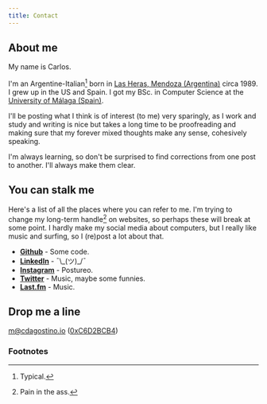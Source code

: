 ```yaml
---
title: Contact
---
```


## About me

My name is Carlos.

I'm an Argentine-Italian[^typical] born in [Las Heras, Mendoza (Argentina)](https://www.google.com/search?site=&tbm=isch&source=hp&q=mendoza+argentina)
circa 1989. I grew up in the US and Spain. I got my BSc. in Computer Science at
the [University of Málaga (Spain)](http://www.uma.es/etsi-informatica/?set_language=en).

I'll be posting what I think is of interest (to me) very sparingly, as I work
and study and writing is nice but takes a long time to be proofreading and
making sure that my forever mixed thoughts make any sense, cohesively speaking.

I'm always learning, so don't be surprised to find corrections from one post
to another. I'll always make them clear.

## You can stalk me

Here's a list of all the places where you can refer to me. I'm trying to change
my long-term handle[^pain] on websites, so perhaps these will break at some
point. I hardly make my social media about computers, but I really like music
and surfing, so I (re)post a lot about that.

- [**Github**](https://github.com/carlosdagos) - Some code.
- [**LinkedIn**](https://www.linkedin.com/in/carlos-dagostino) - ¯\\\_(ツ)\_/¯
- [**Instagram**](https://www.instagram.com/carlosdagos) - Postureo.
- [**Twitter**](https://twitter.com/carlos_dagos_) - Music, maybe some funnies.
- [**Last.fm**](http://www.last.fm/user/charlydagos) - Music.

## Drop me a line

<a href="mailto:m@cdagostino.io">m@cdagostino.io</a> (<a target="_blank" href="http://pgp.mit.edu/pks/lookup?op=get&search=0xE7249D28C6D2BCB4">0xC6D2BCB4</a>)

### Footnotes

[^typical]: Typical.
[^pain]: Pain in the ass.
